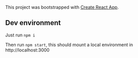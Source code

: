 This project was bootstrapped with [Create React App](https://github.com/facebookincubator/create-react-app).

## Dev environment

Just run `npm i`

Then run `npm start`, this should mount a local environment in http://localhost:3000
